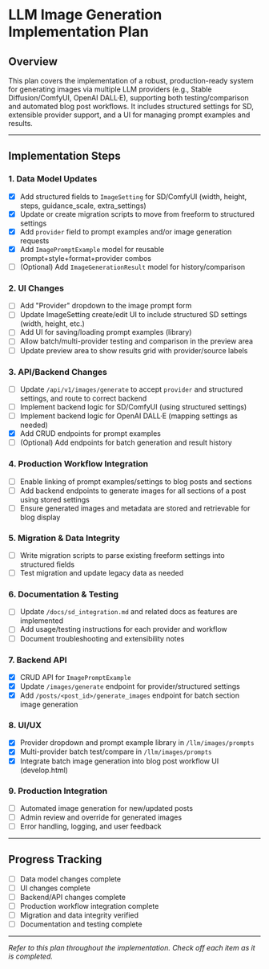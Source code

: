 # LLM Image Generation Implementation Plan

## Overview
This plan covers the implementation of a robust, production-ready system for generating images via multiple LLM providers (e.g., Stable Diffusion/ComfyUI, OpenAI DALL·E), supporting both testing/comparison and automated blog post workflows. It includes structured settings for SD, extensible provider support, and a UI for managing prompt examples and results.

---

## Implementation Steps

### 1. Data Model Updates
- [x] Add structured fields to `ImageSetting` for SD/ComfyUI (width, height, steps, guidance_scale, extra_settings)
- [x] Update or create migration scripts to move from freeform to structured settings
- [x] Add `provider` field to prompt examples and/or image generation requests
- [x] Add `ImagePromptExample` model for reusable prompt+style+format+provider combos
- [ ] (Optional) Add `ImageGenerationResult` model for history/comparison

### 2. UI Changes
- [ ] Add "Provider" dropdown to the image prompt form
- [ ] Update ImageSetting create/edit UI to include structured SD settings (width, height, etc.)
- [ ] Add UI for saving/loading prompt examples (library)
- [ ] Allow batch/multi-provider testing and comparison in the preview area
- [ ] Update preview area to show results grid with provider/source labels

### 3. API/Backend Changes
- [ ] Update `/api/v1/images/generate` to accept `provider` and structured settings, and route to correct backend
- [ ] Implement backend logic for SD/ComfyUI (using structured settings)
- [ ] Implement backend logic for OpenAI DALL·E (mapping settings as needed)
- [x] Add CRUD endpoints for prompt examples
- [ ] (Optional) Add endpoints for batch generation and result history

### 4. Production Workflow Integration
- [ ] Enable linking of prompt examples/settings to blog posts and sections
- [ ] Add backend endpoints to generate images for all sections of a post using stored settings
- [ ] Ensure generated images and metadata are stored and retrievable for blog display

### 5. Migration & Data Integrity
- [ ] Write migration scripts to parse existing freeform settings into structured fields
- [ ] Test migration and update legacy data as needed

### 6. Documentation & Testing
- [ ] Update `/docs/sd_integration.md` and related docs as features are implemented
- [ ] Add usage/testing instructions for each provider and workflow
- [ ] Document troubleshooting and extensibility notes

### 7. Backend API
- [x] CRUD API for `ImagePromptExample`
- [x] Update `/images/generate` endpoint for provider/structured settings
- [x] Add `/posts/<post_id>/generate_images` endpoint for batch section image generation

### 8. UI/UX
- [x] Provider dropdown and prompt example library in `/llm/images/prompts`
- [x] Multi-provider batch test/compare in `/llm/images/prompts`
- [x] Integrate batch image generation into blog post workflow UI (develop.html)

### 9. Production Integration
- [ ] Automated image generation for new/updated posts
- [ ] Admin review and override for generated images
- [ ] Error handling, logging, and user feedback

---

## Progress Tracking
- [ ] Data model changes complete
- [ ] UI changes complete
- [ ] Backend/API changes complete
- [ ] Production workflow integration complete
- [ ] Migration and data integrity verified
- [ ] Documentation and testing complete

---

_Refer to this plan throughout the implementation. Check off each item as it is completed._ 